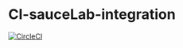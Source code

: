 # CI-sauceLab-integration

[![CircleCI](https://circleci.com/gh/Rinkuk1993/CI-sauceLab-integration/tree/master.svg?style=svg)](https://circleci.com/gh/Rinkuk1993/CI-sauceLab-integration/tree/master)
